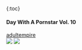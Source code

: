 {:toc}

#### Day With A Pornstar Vol. 10
[adultempire](https://www.adultempire.com/3756767/day-with-a-pornstar-vol-10-porn-movies.html)  
![](https://imgs1cdn.adultempire.com/products/67/3756767h.jpg)
![](https://imgs1cdn.adultempire.com/products/67/3756767bh.jpg)
